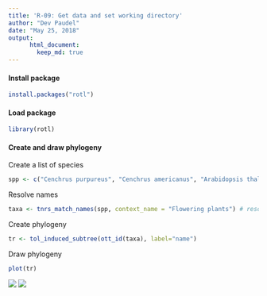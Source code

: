 ```yaml
---
title: 'R-09: Get data and set working directory'
author: "Dev Paudel"
date: "May 25, 2018"
output:
      html_document:
        keep_md: true
---
```

#### Install package

```r
install.packages("rotl")
```

#### Load package

```r
library(rotl)
```

#### Create and draw phylogeny
Create a list of species

```r
spp <- c("Cenchrus purpureus", "Cenchrus americanus", "Arabidopsis thaliana","Brachypodium distachyon", "Hordeum vulgare","Oryza sativa", "Panicum virgatum","Sorghum bicolor","Setaria italica","Triticum aestivum","Zea mays")
```

Resolve names
```r
taxa <- tnrs_match_names(spp, context_name = "Flowering plants") # resolve names
```

Create phylogeny
```r
tr <- tol_induced_subtree(ott_id(taxa), label="name")
```

Draw phylogeny
```r
plot(tr)
```
![](https://rbiology.github.io/rbiologyimages/20180525_phylogeny.png)<!-- -->
![](https://github.com/dpaudel/rbiology.github.io/tree/master/img/20180525_phylogeny.png)<!-- -->
